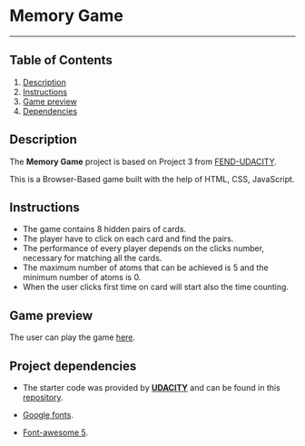# Memory Game
***

## Table of Contents

1. [Description](#description)
2. [Instructions](#instructions)
3. [Game preview](#game-preview)
4. [Dependencies](#project-dependencies)


## Description

The **Memory Game** project is based on Project 3 from [FEND-UDACITY](https://eu.udacity.com/course/front-end-web-developer-nanodegree--nd001).

This is a Browser-Based game built with the help of HTML, CSS, JavaScript.


## Instructions

* The game contains 8 hidden pairs of cards.
* The player have to click on each card and find the pairs.
* The performance of every player depends on the clicks number, necessary for matching all the cards.
* The maximum number of atoms that can be achieved is 5 and the minimum number of atoms is 0.
* When the user clicks first time on card will start also the time counting.


## Game preview

The user can play the game [here](https://valermuresan.github.io/2019-Memory-Game/).


## Project dependencies

+ The starter code was provided by [**__UDACITY__**](https://eu.udacity.com/) and can be found in this [repository](https://github.com/udacity/fend-project-memory-game.git).

- [Google fonts](https://fonts.googleapis.com/css?family=Nanum+Gothic&display=swap).

+ [Font-awesome 5](https://www.w3schools.com/icons/fontawesome5_intro.asp).
